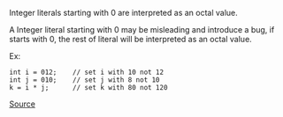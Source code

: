 Integer literals starting with 0 are interpreted as an octal value.

A Integer literal starting with 0 may be misleading and introduce a bug,
if starts with 0, the rest of literal will be interpreted as an octal value.

Ex:

    int i = 012;	// set i with 10 not 12
    int j = 010;	// set j with 8 not 10
    k = i * j;		// set k with 80 not 120

[Source](http://pmd.sourceforge.net/pmd-5.3.2/pmd-java/rules/java/basic.html#AvoidUsingOctalValues)
